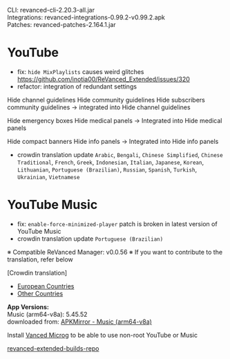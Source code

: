 CLI: revanced-cli-2.20.3-all.jar  
Integrations: revanced-integrations-0.99.2-v0.99.2.apk  
Patches: revanced-patches-2.164.1.jar  

YouTube
==
- fix: `hide MixPlaylists` causes weird glitches https://github.com/inotia00/ReVanced_Extended/issues/320
- refactor: integration of redundant settings

Hide channel guidelines
Hide community guidelines
Hide subscribers community guidelines
→ integrated into Hide channel guidelines

Hide emergency boxes
Hide medical panels
→ Integrated into Hide medical panels

Hide compact banners
Hide info panels
→ Integrated into Hide info panels

- crowdin translation update
`Arabic`, `Bengali`, `Chinese Simplified`, `Chinese Traditional`, `French`, `Greek`, `Indonesian`, `Italian`, `Japanese`, `Korean`, `Lithuanian`, `Portuguese (Brazilian)`, `Russian`, `Spanish`, `Turkish`, `Ukrainian`, `Vietnamese`


YouTube Music
==
- fix: `enable-force-minimized-player` patch is broken in latest version of YouTube Music
- crowdin translation update
`Portuguese (Brazilian)`


※ Compatible ReVanced Manager: v0.0.56
※ If you want to contribute to the translation, refer below

[Crowdin translation]
- [European Countries](https://crowdin.com/project/revancedextendedeu)
- [Other Countries](https://crowdin.com/project/revancedextended)
  
**App Versions:**  
Music (arm64-v8a): 5.45.52  
downloaded from: [APKMirror - Music (arm64-v8a)](https://www.apkmirror.com/apk/google-inc/youtube-music/youtube-music-5-45-52-release/youtube-music-5-45-52-4-android-apk-download/)  

Install [Vanced Microg](https://github.com/inotia00/VancedMicroG/releases) to be able to use non-root YouTube or Music  

[revanced-extended-builds-repo](https://github.com/E85Addict/revanced-extended-builds)  
